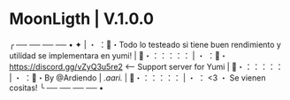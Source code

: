 # MoonLigth | V.1.0.0

╭ ── ── ── ── • ✦
|   ・ ⁠：🎀・Todo lo testeado si tiene buen rendimiento y utilidad se implementara en yumi! 
|   🤖・：⁠：⁠：⁠：⁠：
|   ・ ⁠：📜・https://discord.gg/vZyQ3u5re2 <-- Support server for Yumi
|   🤖・：⁠：⁠：⁠：⁠：
|   ・ ⁠：📝・By @Ardiendo | _.aari._
|   🤖・：⁠：⁠：⁠：⁠：
|   ・ ： <3 ・ Se vienen cositas!
╰ ── ── ── ── •
